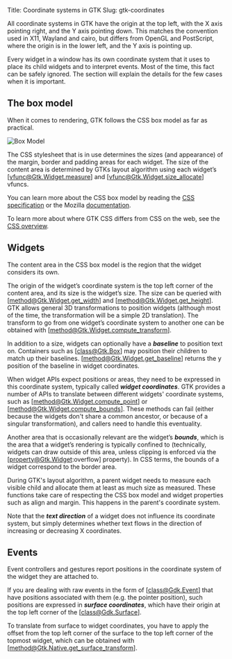 Title: Coordinate systems in GTK
Slug: gtk-coordinates

All coordinate systems in GTK have the origin at the top left, with the X axis
pointing right, and the Y axis pointing down. This matches the convention used
in X11, Wayland and cairo, but differs from OpenGL and PostScript, where the origin
is in the lower left, and the Y axis is pointing up.

Every widget in a window has its own coordinate system that it uses to place its
child widgets and to interpret events. Most of the time, this fact can be safely
ignored. The section will explain the details for the few cases when it is important.

## The box model

When it comes to rendering, GTK follows the CSS box model as far as practical.

<picture>
  <source srcset="box-model-dark.png" media="(prefers-color-scheme: dark)">
  <img alt="Box Model" src="box-model-light.png">
</picture>

The CSS stylesheet that is in use determines the sizes (and appearance) of the
margin, border and padding areas for each widget. The size of the content area
is determined by GTKs layout algorithm using each widget’s [vfunc@Gtk.Widget.measure]
and [vfunc@Gtk.Widget.size_allocate] vfuncs.

You can learn more about the CSS box model by reading the
[CSS specification](https://www.w3.org/TR/css-box-3/#box-model) or the
Mozilla [documentation](https://developer.mozilla.org/en-US/docs/Learn/CSS/Building_blocks/The_box_model).

To learn more about where GTK CSS differs from CSS on the web, see the
[CSS overview](css-overview.html).

## Widgets

The content area in the CSS box model is the region that the widget considers its own.

The origin of the widget’s coordinate system is the top left corner of the content area,
and its size is the widget’s size. The size can be queried with [method@Gtk.Widget.get_width]
and [method@Gtk.Widget.get_height]. GTK allows general 3D transformations to position
widgets (although most of the time, the transformation will be a simple 2D translation).
The transform to go from one widget’s coordinate system to another one can be obtained
with [method@Gtk.Widget.compute_transform].

In addition to a size, widgets can optionally have a **_baseline_** to position text on.
Containers such as [class@Gtk.Box] may position their children to match up their baselines.
[method@Gtk.Widget.get_baseline] returns the y position of the baseline in widget coordinates.

When widget APIs expect positions or areas, they need to be expressed in this coordinate
system, typically called **_widget coordinates_**. GTK provides a number of APIs to translate
between different widgets' coordinate systems, such as [method@Gtk.Widget.compute_point]
or [method@Gtk.Widget.compute_bounds]. These methods can fail (either because the widgets
don't share a common ancestor, or because of a singular transformation), and callers need
to handle this eventuality.

Another area that is occasionally relevant are the widget’s **_bounds_**, which is the area
that a widget’s rendering is typically confined to (technically, widgets can draw outside
of this area, unless clipping is enforced via the [property@Gtk.Widget:overflow] property).
In CSS terms, the bounds of a widget correspond to the border area.

During GTK's layout algorithm, a parent widget needs to measure each visible child and
allocate them at least as much size as measured. These functions take care of respecting
the CSS box model and widget properties such as align and margin. This happens in the
parent's coordinate system.

Note that the **_text direction_** of a widget does not influence its coordinate
system, but simply determines whether text flows in the direction of increasing
or decreasing X coordinates.

## Events

Event controllers and gestures report positions in the coordinate system of the widget
they are attached to.

If you are dealing with raw events in the form of [class@Gdk.Event] that have positions
associated with them (e.g. the pointer position), such positions are expressed in
**_surface coordinates_**, which have their origin at the top left corner of the
[class@Gdk.Surface].

To translate from surface to widget coordinates, you have to apply the offset from the
top left corner of the surface to the top left corner of the topmost widget, which can
be obtained with [method@Gtk.Native.get_surface_transform].
